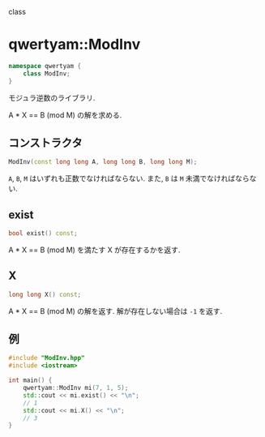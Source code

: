 class

# qwertyam::ModInv

```cpp
namespace qwertyam {
    class ModInv;
}
```

モジュラ逆数のライブラリ. 

A * X == B (mod M) の解を求める.

## コンストラクタ

```cpp
ModInv(const long long A, long long B, long long M);
```

`A`, `B`, `M` はいずれも正数でなければならない. また, `B` は `M` 未満でなければならない.

## exist

```cpp
bool exist() const;
```

A * X == B (mod M) を満たす X が存在するかを返す.

## X

```cpp
long long X() const;
```

A * X == B (mod M) の解を返す. 解が存在しない場合は `-1` を返す.

## 例

```cpp
#include "ModInv.hpp"
#include <iostream>

int main() {
	qwertyam::ModInv mi(7, 1, 5);
	std::cout << mi.exist() << "\n";
    // 1
	std::cout << mi.X() << "\n";
    // 3
}
```
